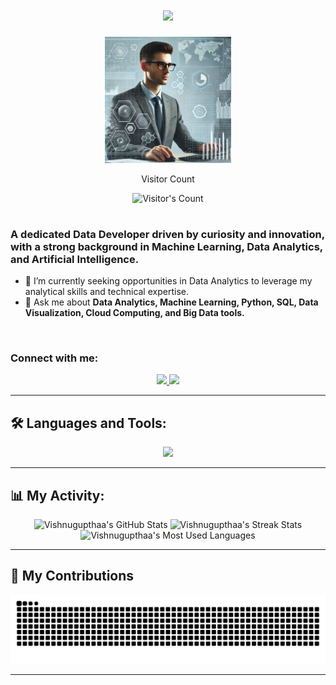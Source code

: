 <h1 align="center">
  <img src="https://readme-typing-svg.herokuapp.com/?font=Inter&size=48&center=true&vCenter=true&width=700&height=70&color=4493F8&duration=3500&lines=Hi+There!+👋;+I'm+Vishnugupthaa+Ramidi(^_-)!;" />
</h1>

<div align="center"> 
  <img src="https://github.com/vishnugupthaa/vishnugupthaa/blob/main/github.webp" alt="Decided" width="40%" height="40%" />
  <p>Visitor Count</p>
  <img src="https://profile-counter.glitch.me/Vishnugupthaa/count.svg" alt="Visitor's Count" /><br>
</div>


<h1 align="center">
</h1>

### A dedicated Data Developer driven by curiosity and innovation, with a strong background in Machine Learning, Data Analytics, and Artificial Intelligence.

- 🌱 I’m currently seeking opportunities in Data Analytics to leverage my analytical skills and technical expertise.
- 💬 Ask me about **Data Analytics, Machine Learning, Python, SQL, Data Visualization, Cloud Computing, and Big Data tools.**

<br>

### Connect with me:
<div align="center">
  
  <a href="https://www.linkedin.com/in/vishnugupthaa/" target="_blank">
    <img src="https://img.shields.io/badge/LinkedIn-0077B5?style=for-the-badge&logo=linkedin&logoColor=white" />
  </a>
  
  <a href="https://www.instagram.com/vishnu_sonu873/" target="_blank">
    <img src="https://img.shields.io/badge/Instagram-E4405F?style=for-the-badge&logo=instagram&logoColor=white" />
  </a>
</div>

---

## 🛠️ **Languages and Tools:**

<p align="center">
  <!-- First set of skills -->
  <img src="https://skillicons.dev/icons?i=python,r,mysql,java,scala,typescript,git,github,azure,gcp,aws,linux,jenkins,vscode,visualstudio,pycharm,postman,idea,eclipse,blender,sklearn,bootstrap,django,html,css,js,php,mysql,selenium" />
</p>

---

## 📊 **My Activity:**

<div align="center">
  
  <img width="390" src="https://github-readme-stats.vercel.app/api?username=vishnugupthaa&show_icons=true&count_private=true&theme=transparent&locale=en" alt="Vishnugupthaa's GitHub Stats" />
  <img width="390" src="https://github-readme-streak-stats.herokuapp.com/?user=vishnugupthaa&theme=transparent&count_private=true&border_radius=10&locale=en" alt="Vishnugupthaa's Streak Stats" />
  <img width=325 src="https://github-readme-stats.vercel.app/api/top-langs?username=vishnugupthaa&theme=transparent&layout=donut&hide=css&langs_count=8&border_radius=10&show_icons=true&locale=en" alt="Vishnugupthaa's Most Used Languages" />
  
</div>

---

## 🐍 **My Contributions**

<div align="center">
  <picture>
    <source media="(prefers-color-scheme: dark)" srcset="https://raw.githubusercontent.com/ChijiokeOkorji/ChijiokeOkorji/output/github-contribution-grid-snake-dark.svg" />
    <source media="(prefers-color-scheme: light)" srcset="https://raw.githubusercontent.com/ChijiokeOkorji/ChijiokeOkorji/output/github-contribution-grid-snake.svg" />
    <img alt="github-snake" src="https://raw.githubusercontent.com/ChijiokeOkorji/ChijiokeOkorji/output/github-contribution-grid-snake.svg" />
  </picture>
</div>

---
